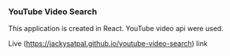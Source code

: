 ### YouTube Video Search 

This application is created in React.
YouTube video api were used. 

Live (https://jackysatpal.github.io/youtube-video-search) link
